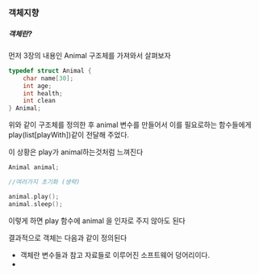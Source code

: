 ### 객체지향



##### 객체란?

먼저 3장의 내용인 Animal 구조체를 가져와서 살펴보자

```c++
typedef struct Animal {
	char name[30];
    int age;
    int health;
    int clean
} Animal;
```

위와 같이 구조체를 정의한 후 animal 변수를 만들어서 이를 필요로하는 함수들에게 play(list[playWith])같이 전달해 주었다. 

이 상황은 play가 animal하는것처럼 느껴진다

```c++
Animal animal;

//여러가지 초기화 (생략)

animal.play();
animal.sleep();
```

이렇게 하면 play 함수에 animal 을 인자로 주지 않아도 된다 

결과적으로 객체는 다음과 같이 정의된다



- 객체란 변수들과 참고 자료들로 이루어진 소프트웨어 덩어리이다.
- 